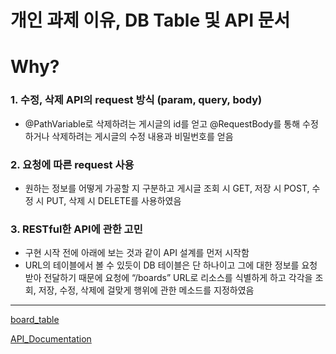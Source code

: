 # 개인 과제 이유, DB Table 및 API 문서

# Why?

### 1. 수정, 삭제 API의 request 방식 (param, query, body)

- @PathVariable로 삭제하려는 게시글의 id를 얻고
@RequestBody를 통해 수정하거나 삭제하려는 게시글의 수정 내용과 비밀번호를 얻음

### 2. 요청에 따른 request 사용

- 원하는 정보를 어떻게 가공할 지 구분하고 게시글 조회 시 GET, 저장 시 POST, 수정 시 PUT, 삭제 시 DELETE를 사용하였음

### 3. RESTful한 API에 관한 고민

- 구현 시작 전에 아래에 보는 것과 같이 API 설계를 먼저 시작함
- URL의 테이블에서 볼 수 있듯이 DB 테이블은 단 하나이고 그에 대한 정보를 요청 받아 전달하기 때문에
요청에 “/boards” URL로 리소스를 식별하게 하고 각각을 조회, 저장, 수정, 삭제에 걸맞게 행위에 관한 메소드를 지정하였음

---

[board_table](https://www.notion.so/30dd0b84773543de908e4cb43a4d26c4)

[API_Documentation](https://www.notion.so/497752e273484339a6fedb9756b6af20)